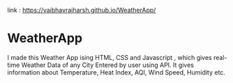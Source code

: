 link : https://vaibhavrajharsh.github.io/WeatherApp/

# WeatherApp
I made this Weather App ising HTML, CSS and Javascript , which gives real-time Weather Data of any City Entered by user using API. It gives information about Temperature, Heat Index, AQI, Wind Speed, Humidity etc. 
